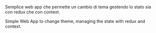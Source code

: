 Semplice web app che permette un cambio di tema gestendo lo stato sia con redux che con context.


Simple Web App to change theme, managing the state with redux and context.
